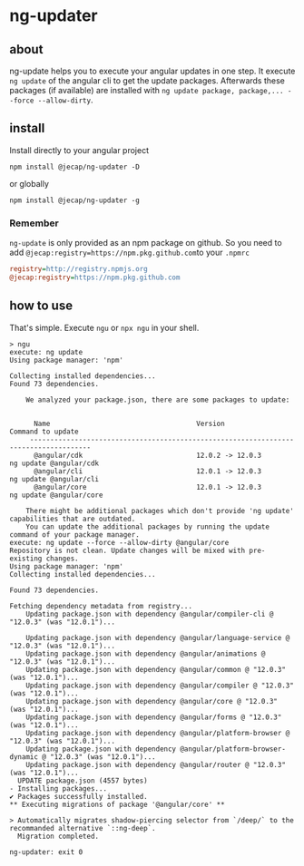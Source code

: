 # ng-updater

## about

ng-update helps you to execute your angular updates in one step. It execute `ng update` of the angular cli to get the update packages. Afterwards these packages (if available) are installed with `ng update package, package,... --force --allow-dirty`.

## install

Install directly to your angular project

`npm install @jecap/ng-updater -D`

or globally

`npm install @jecap/ng-updater -g`

### Remember

`ng-update` is only provided as an npm package on github. So you need to add `@jecap:registry=https://npm.pkg.github.com`to your `.npmrc`

```ini
registry=http://registry.npmjs.org
@jecap:registry=https://npm.pkg.github.com
```

## how to use

That's simple. Execute `ngu` or `npx ngu` in your shell.

```dos
> ngu
execute: ng update
Using package manager: 'npm'

Collecting installed dependencies...
Found 73 dependencies.

    We analyzed your package.json, there are some packages to update:


      Name                                    Version                  Command to update
     -------------------------------------------------------------------------------------
      @angular/cdk                            12.0.2 -> 12.0.3         ng update @angular/cdk
      @angular/cli                            12.0.1 -> 12.0.3         ng update @angular/cli
      @angular/core                           12.0.1 -> 12.0.3         ng update @angular/core

    There might be additional packages which don't provide 'ng update' capabilities that are outdated.
    You can update the additional packages by running the update command of your package manager.
execute: ng update --force --allow-dirty @angular/core
Repository is not clean. Update changes will be mixed with pre-existing changes.
Using package manager: 'npm'
Collecting installed dependencies...

Found 73 dependencies.

Fetching dependency metadata from registry...
    Updating package.json with dependency @angular/compiler-cli @ "12.0.3" (was "12.0.1")...

    Updating package.json with dependency @angular/language-service @ "12.0.3" (was "12.0.1")...
    Updating package.json with dependency @angular/animations @ "12.0.3" (was "12.0.1")...
    Updating package.json with dependency @angular/common @ "12.0.3" (was "12.0.1")...
    Updating package.json with dependency @angular/compiler @ "12.0.3" (was "12.0.1")...
    Updating package.json with dependency @angular/core @ "12.0.3" (was "12.0.1")...
    Updating package.json with dependency @angular/forms @ "12.0.3" (was "12.0.1")...
    Updating package.json with dependency @angular/platform-browser @ "12.0.3" (was "12.0.1")...
    Updating package.json with dependency @angular/platform-browser-dynamic @ "12.0.3" (was "12.0.1")...
    Updating package.json with dependency @angular/router @ "12.0.3" (was "12.0.1")...
  UPDATE package.json (4557 bytes)
- Installing packages...
✔ Packages successfully installed.
** Executing migrations of package '@angular/core' **

> Automatically migrates shadow-piercing selector from `/deep/` to the recommanded alternative `::ng-deep`.
  Migration completed.

ng-updater: exit 0
```
